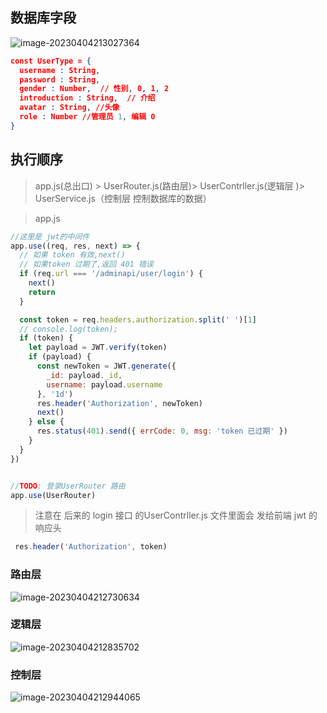 ## 数据库字段

![image-20230404213027364](执行顺序.assets/image-20230404213027364.png)

```json
const UserType = {
  username : String,
  password : String,
  gender : Number,  // 性别, 0, 1, 2
  introduction : String,  // 介绍
  avatar : String, //头像
  role : Number //管理员 1, 编辑 0
}
```



## 执行顺序

> app.js(总出口) > UserRouter.js(路由层)> UserContrller.js(逻辑层 )> UserService.js（控制层 控制数据库的数据）

> app.js

``` js
//这里是 jwt的中间件
app.use((req, res, next) => {
  // 如果 token 有效,next()
  // 如果token 过期了,返回 401 错误
  if (req.url === '/adminapi/user/login') {
    next()
    return
  }

  const token = req.headers.authorization.split(' ')[1]
  // console.log(token);
  if (token) {
    let payload = JWT.verify(token)
    if (payload) {
      const newToken = JWT.generate({
        _id: payload._id,
        username: payload.username
      }, '1d')
      res.header('Authorization', newToken)
      next()
    } else {
      res.status(401).send({ errCode: 0, msg: 'token 已过期' })
    }
  }
})


//TODO: 登录UserRouter 路由
app.use(UserRouter)
```



> 注意在 后来的 login 接口 的UserContrller.js 文件里面会 发给前端 jwt 的响应头

```js
 res.header('Authorization', token)
```



### 路由层

![image-20230404212730634](执行顺序.assets/image-20230404212730634.png)





### 逻辑层

![image-20230404212835702](执行顺序.assets/image-20230404212835702.png)



### 控制层

![image-20230404212944065](执行顺序.assets/image-20230404212944065.png)
